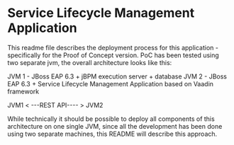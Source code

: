 Service Lifecycle Management Application
======================

This readme file describes the deployment process for this application - specifically for the Proof of Concept version.
PoC has been tested using two separate jvm, the overall architecture looks like this:

JVM 1 - JBoss EAP 6.3 + jBPM execution server + database
JVM 2 - JBoss EAP 6.3 + Service Lifecycle Management Application based on Vaadin framework
 
      
JVM1 < ---REST API---- > JVM2

While technically it should be possible to deploy all components of this architecture on one single JVM,
since all the development has been done using two separate machines, this README will describe this approach.
